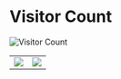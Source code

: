 <!--
- 👋 Hi, I’m @r1ght0us
- 👀 I’m interested in ...
- 🌱 I’m currently learning ...
- 💞️ I’m looking to collaborate on ...
- 📫 How to reach me ...
-->
<!---
r1ght0us/r1ght0us is a ✨ special ✨ repository because its `README.md` (this file) appears on your GitHub profile.
You can click the Preview link to take a look at your changes.
--->
# Visitor Count
![Visitor Count](https://profile-counter.glitch.me/r1ght0us/count.svg)

<table>
    <tr>
        <td >
            <center><img src="https://github-readme-stats.vercel.app/api?username=r1ght0us&show_icons=true&hide_border=true&theme=calm" ></center>
        </td>
        <td >
            <center><img src="https://github-readme-stats.vercel.app/api?username=r1ght0us&show_icons=true&hide_border=true&theme=aura_dark" ></center>
        </td>
    </tr>
</table>
